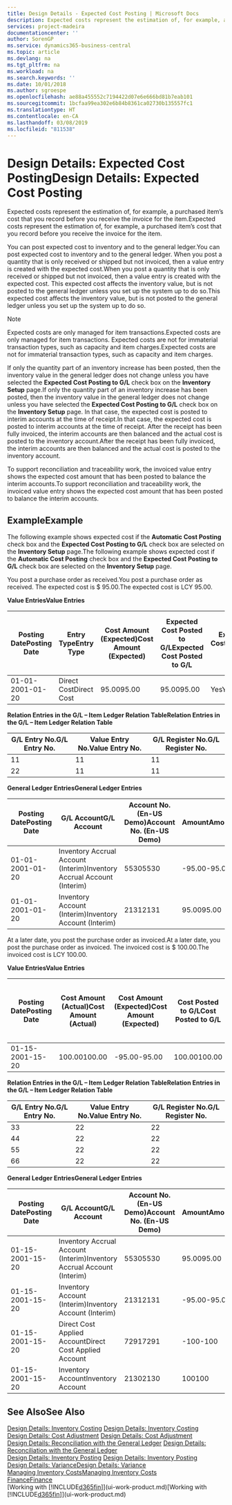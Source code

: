 ```yaml
---
title: Design Details - Expected Cost Posting | Microsoft Docs
description: Expected costs represent the estimation of, for example, a purchased item’s cost that you record before you receive the invoice for the item.
services: project-madeira
documentationcenter: ''
author: SorenGP
ms.service: dynamics365-business-central
ms.topic: article
ms.devlang: na
ms.tgt_pltfrm: na
ms.workload: na
ms.search.keywords: ''
ms.date: 10/01/2018
ms.author: sgroespe
ms.openlocfilehash: ae88a455552c7194422d07e6e666bd81b7eab101
ms.sourcegitcommit: 1bcfaa99ea302e6b84b8361ca02730b135557fc1
ms.translationtype: HT
ms.contentlocale: en-CA
ms.lasthandoff: 03/08/2019
ms.locfileid: "811538"
---
```

# <a name="design-details-expected-cost-posting"></a><span data-ttu-id="1bf2a-103">Design Details: Expected Cost Posting</span><span class="sxs-lookup"><span data-stu-id="1bf2a-103">Design Details: Expected Cost Posting</span></span>
<span data-ttu-id="1bf2a-104">Expected costs represent the estimation of, for example, a purchased item’s cost that you record before you receive the invoice for the item.</span><span class="sxs-lookup"><span data-stu-id="1bf2a-104">Expected costs represent the estimation of, for example, a purchased item’s cost that you record before you receive the invoice for the item.</span></span>  

 <span data-ttu-id="1bf2a-105">You can post expected cost to inventory and to the general ledger.</span><span class="sxs-lookup"><span data-stu-id="1bf2a-105">You can post expected cost to inventory and to the general ledger.</span></span> <span data-ttu-id="1bf2a-106">When you post a quantity that is only received or shipped but not invoiced, then a value entry is created with the expected cost.</span><span class="sxs-lookup"><span data-stu-id="1bf2a-106">When you post a quantity that is only received or shipped but not invoiced, then a value entry is created with the expected cost.</span></span> <span data-ttu-id="1bf2a-107">This expected cost affects the inventory value, but is not posted to the general ledger unless you set up the system up to do so.</span><span class="sxs-lookup"><span data-stu-id="1bf2a-107">This expected cost affects the inventory value, but is not posted to the general ledger unless you set up the system up to do so.</span></span>  

> [!NOTE]  
>  <span data-ttu-id="1bf2a-108">Expected costs are only managed for item transactions.</span><span class="sxs-lookup"><span data-stu-id="1bf2a-108">Expected costs are only managed for item transactions.</span></span> <span data-ttu-id="1bf2a-109">Expected costs are not for immaterial transaction types, such as capacity and item charges.</span><span class="sxs-lookup"><span data-stu-id="1bf2a-109">Expected costs are not for immaterial transaction types, such as capacity and item charges.</span></span>  

 <span data-ttu-id="1bf2a-110">If only the quantity part of an inventory increase has been posted, then the inventory value in the general ledger does not change unless you have selected the **Expected Cost Posting to G/L** check box on the **Inventory Setup** page.</span><span class="sxs-lookup"><span data-stu-id="1bf2a-110">If only the quantity part of an inventory increase has been posted, then the inventory value in the general ledger does not change unless you have selected the **Expected Cost Posting to G/L** check box on the **Inventory Setup** page.</span></span> <span data-ttu-id="1bf2a-111">In that case, the expected cost is posted to interim accounts at the time of receipt.</span><span class="sxs-lookup"><span data-stu-id="1bf2a-111">In that case, the expected cost is posted to interim accounts at the time of receipt.</span></span> <span data-ttu-id="1bf2a-112">After the receipt has been fully invoiced, the interim accounts are then balanced and the actual cost is posted to the inventory account.</span><span class="sxs-lookup"><span data-stu-id="1bf2a-112">After the receipt has been fully invoiced, the interim accounts are then balanced and the actual cost is posted to the inventory account.</span></span>  

 <span data-ttu-id="1bf2a-113">To support reconciliation and traceability work, the invoiced value entry shows the expected cost amount that has been posted to balance the interim accounts.</span><span class="sxs-lookup"><span data-stu-id="1bf2a-113">To support reconciliation and traceability work, the invoiced value entry shows the expected cost amount that has been posted to balance the interim accounts.</span></span>  

## <a name="example"></a><span data-ttu-id="1bf2a-114">Example</span><span class="sxs-lookup"><span data-stu-id="1bf2a-114">Example</span></span>  
 <span data-ttu-id="1bf2a-115">The following example shows expected cost if the **Automatic Cost Posting** check box and the **Expected Cost Posting to G/L** check box are selected on the **Inventory Setup** page.</span><span class="sxs-lookup"><span data-stu-id="1bf2a-115">The following example shows expected cost if the **Automatic Cost Posting** check box and the **Expected Cost Posting to G/L** check box are selected on the **Inventory Setup** page.</span></span>  

 <span data-ttu-id="1bf2a-116">You post a purchase order as received.</span><span class="sxs-lookup"><span data-stu-id="1bf2a-116">You post a purchase order as received.</span></span> <span data-ttu-id="1bf2a-117">The expected cost is $ 95.00.</span><span class="sxs-lookup"><span data-stu-id="1bf2a-117">The expected cost is LCY 95.00.</span></span>  

 <span data-ttu-id="1bf2a-118">**Value Entries**</span><span class="sxs-lookup"><span data-stu-id="1bf2a-118">**Value Entries**</span></span>  

|<span data-ttu-id="1bf2a-119">Posting Date</span><span class="sxs-lookup"><span data-stu-id="1bf2a-119">Posting Date</span></span>|<span data-ttu-id="1bf2a-120">Entry Type</span><span class="sxs-lookup"><span data-stu-id="1bf2a-120">Entry Type</span></span>|<span data-ttu-id="1bf2a-121">Cost Amount (Expected)</span><span class="sxs-lookup"><span data-stu-id="1bf2a-121">Cost Amount (Expected)</span></span>|<span data-ttu-id="1bf2a-122">Expected Cost Posted to G/L</span><span class="sxs-lookup"><span data-stu-id="1bf2a-122">Expected Cost Posted to G/L</span></span>|<span data-ttu-id="1bf2a-123">Expected Cost</span><span class="sxs-lookup"><span data-stu-id="1bf2a-123">Expected Cost</span></span>|<span data-ttu-id="1bf2a-124">Item Ledger Entry No.</span><span class="sxs-lookup"><span data-stu-id="1bf2a-124">Item Ledger Entry No.</span></span>|<span data-ttu-id="1bf2a-125">Entry No.</span><span class="sxs-lookup"><span data-stu-id="1bf2a-125">Entry No.</span></span>|  
|------------------|----------------|------------------------------|----------------------------------|-------------------|---------------------------|---------------|  
|<span data-ttu-id="1bf2a-126">01-01-20</span><span class="sxs-lookup"><span data-stu-id="1bf2a-126">01-01-20</span></span>|<span data-ttu-id="1bf2a-127">Direct Cost</span><span class="sxs-lookup"><span data-stu-id="1bf2a-127">Direct Cost</span></span>|<span data-ttu-id="1bf2a-128">95.00</span><span class="sxs-lookup"><span data-stu-id="1bf2a-128">95.00</span></span>|<span data-ttu-id="1bf2a-129">95.00</span><span class="sxs-lookup"><span data-stu-id="1bf2a-129">95.00</span></span>|<span data-ttu-id="1bf2a-130">Yes</span><span class="sxs-lookup"><span data-stu-id="1bf2a-130">Yes</span></span>|<span data-ttu-id="1bf2a-131">1</span><span class="sxs-lookup"><span data-stu-id="1bf2a-131">1</span></span>|<span data-ttu-id="1bf2a-132">1</span><span class="sxs-lookup"><span data-stu-id="1bf2a-132">1</span></span>|  

 <span data-ttu-id="1bf2a-133">**Relation Entries in the G/L – Item Ledger Relation Table**</span><span class="sxs-lookup"><span data-stu-id="1bf2a-133">**Relation Entries in the G/L – Item Ledger Relation Table**</span></span>  

|<span data-ttu-id="1bf2a-134">G/L Entry No.</span><span class="sxs-lookup"><span data-stu-id="1bf2a-134">G/L Entry No.</span></span>|<span data-ttu-id="1bf2a-135">Value Entry No.</span><span class="sxs-lookup"><span data-stu-id="1bf2a-135">Value Entry No.</span></span>|<span data-ttu-id="1bf2a-136">G/L Register No.</span><span class="sxs-lookup"><span data-stu-id="1bf2a-136">G/L Register No.</span></span>|  
|--------------------|---------------------|-----------------------|  
|<span data-ttu-id="1bf2a-137">1</span><span class="sxs-lookup"><span data-stu-id="1bf2a-137">1</span></span>|<span data-ttu-id="1bf2a-138">1</span><span class="sxs-lookup"><span data-stu-id="1bf2a-138">1</span></span>|<span data-ttu-id="1bf2a-139">1</span><span class="sxs-lookup"><span data-stu-id="1bf2a-139">1</span></span>|  
|<span data-ttu-id="1bf2a-140">2</span><span class="sxs-lookup"><span data-stu-id="1bf2a-140">2</span></span>|<span data-ttu-id="1bf2a-141">1</span><span class="sxs-lookup"><span data-stu-id="1bf2a-141">1</span></span>|<span data-ttu-id="1bf2a-142">1</span><span class="sxs-lookup"><span data-stu-id="1bf2a-142">1</span></span>|  

 <span data-ttu-id="1bf2a-143">**General Ledger Entries**</span><span class="sxs-lookup"><span data-stu-id="1bf2a-143">**General Ledger Entries**</span></span>  

|<span data-ttu-id="1bf2a-144">Posting Date</span><span class="sxs-lookup"><span data-stu-id="1bf2a-144">Posting Date</span></span>|<span data-ttu-id="1bf2a-145">G/L Account</span><span class="sxs-lookup"><span data-stu-id="1bf2a-145">G/L Account</span></span>|<span data-ttu-id="1bf2a-146">Account No. (En-US Demo)</span><span class="sxs-lookup"><span data-stu-id="1bf2a-146">Account No. (En-US Demo)</span></span>|<span data-ttu-id="1bf2a-147">Amount</span><span class="sxs-lookup"><span data-stu-id="1bf2a-147">Amount</span></span>|<span data-ttu-id="1bf2a-148">Entry No.</span><span class="sxs-lookup"><span data-stu-id="1bf2a-148">Entry No.</span></span>|  
|------------------|------------------|---------------------------------|------------|---------------|  
|<span data-ttu-id="1bf2a-149">01-01-20</span><span class="sxs-lookup"><span data-stu-id="1bf2a-149">01-01-20</span></span>|<span data-ttu-id="1bf2a-150">Inventory Accrual Account (Interim)</span><span class="sxs-lookup"><span data-stu-id="1bf2a-150">Inventory Accrual Account (Interim)</span></span>|<span data-ttu-id="1bf2a-151">5530</span><span class="sxs-lookup"><span data-stu-id="1bf2a-151">5530</span></span>|<span data-ttu-id="1bf2a-152">-95.00</span><span class="sxs-lookup"><span data-stu-id="1bf2a-152">-95.00</span></span>|<span data-ttu-id="1bf2a-153">2</span><span class="sxs-lookup"><span data-stu-id="1bf2a-153">2</span></span>|  
|<span data-ttu-id="1bf2a-154">01-01-20</span><span class="sxs-lookup"><span data-stu-id="1bf2a-154">01-01-20</span></span>|<span data-ttu-id="1bf2a-155">Inventory Account (Interim)</span><span class="sxs-lookup"><span data-stu-id="1bf2a-155">Inventory Account (Interim)</span></span>|<span data-ttu-id="1bf2a-156">2131</span><span class="sxs-lookup"><span data-stu-id="1bf2a-156">2131</span></span>|<span data-ttu-id="1bf2a-157">95.00</span><span class="sxs-lookup"><span data-stu-id="1bf2a-157">95.00</span></span>|<span data-ttu-id="1bf2a-158">1</span><span class="sxs-lookup"><span data-stu-id="1bf2a-158">1</span></span>|  

 <span data-ttu-id="1bf2a-159">At a later date, you post the purchase order as invoiced.</span><span class="sxs-lookup"><span data-stu-id="1bf2a-159">At a later date, you post the purchase order as invoiced.</span></span> <span data-ttu-id="1bf2a-160">The invoiced cost is $ 100.00.</span><span class="sxs-lookup"><span data-stu-id="1bf2a-160">The invoiced cost is LCY 100.00.</span></span>  

 <span data-ttu-id="1bf2a-161">**Value Entries**</span><span class="sxs-lookup"><span data-stu-id="1bf2a-161">**Value Entries**</span></span>  

|<span data-ttu-id="1bf2a-162">Posting Date</span><span class="sxs-lookup"><span data-stu-id="1bf2a-162">Posting Date</span></span>|<span data-ttu-id="1bf2a-163">Cost Amount (Actual)</span><span class="sxs-lookup"><span data-stu-id="1bf2a-163">Cost Amount (Actual)</span></span>|<span data-ttu-id="1bf2a-164">Cost Amount (Expected)</span><span class="sxs-lookup"><span data-stu-id="1bf2a-164">Cost Amount (Expected)</span></span>|<span data-ttu-id="1bf2a-165">Cost Posted to G/L</span><span class="sxs-lookup"><span data-stu-id="1bf2a-165">Cost Posted to G/L</span></span>|<span data-ttu-id="1bf2a-166">Expected Cost</span><span class="sxs-lookup"><span data-stu-id="1bf2a-166">Expected Cost</span></span>|<span data-ttu-id="1bf2a-167">Item Ledger Entry No.</span><span class="sxs-lookup"><span data-stu-id="1bf2a-167">Item Ledger Entry No.</span></span>|<span data-ttu-id="1bf2a-168">Entry No.</span><span class="sxs-lookup"><span data-stu-id="1bf2a-168">Entry No.</span></span>|  
|------------------|----------------------------|------------------------------|-------------------------|-------------------|---------------------------|---------------|  
|<span data-ttu-id="1bf2a-169">01-15-20</span><span class="sxs-lookup"><span data-stu-id="1bf2a-169">01-15-20</span></span>|<span data-ttu-id="1bf2a-170">100.00</span><span class="sxs-lookup"><span data-stu-id="1bf2a-170">100.00</span></span>|<span data-ttu-id="1bf2a-171">-95.00</span><span class="sxs-lookup"><span data-stu-id="1bf2a-171">-95.00</span></span>|<span data-ttu-id="1bf2a-172">100.00</span><span class="sxs-lookup"><span data-stu-id="1bf2a-172">100.00</span></span>|<span data-ttu-id="1bf2a-173">No</span><span class="sxs-lookup"><span data-stu-id="1bf2a-173">No</span></span>|<span data-ttu-id="1bf2a-174">1</span><span class="sxs-lookup"><span data-stu-id="1bf2a-174">1</span></span>|<span data-ttu-id="1bf2a-175">2</span><span class="sxs-lookup"><span data-stu-id="1bf2a-175">2</span></span>|  

 <span data-ttu-id="1bf2a-176">**Relation Entries in the G/L – Item Ledger Relation Table**</span><span class="sxs-lookup"><span data-stu-id="1bf2a-176">**Relation Entries in the G/L – Item Ledger Relation Table**</span></span>  

|<span data-ttu-id="1bf2a-177">G/L Entry No.</span><span class="sxs-lookup"><span data-stu-id="1bf2a-177">G/L Entry No.</span></span>|<span data-ttu-id="1bf2a-178">Value Entry No.</span><span class="sxs-lookup"><span data-stu-id="1bf2a-178">Value Entry No.</span></span>|<span data-ttu-id="1bf2a-179">G/L Register No.</span><span class="sxs-lookup"><span data-stu-id="1bf2a-179">G/L Register No.</span></span>|  
|--------------------|---------------------|-----------------------|  
|<span data-ttu-id="1bf2a-180">3</span><span class="sxs-lookup"><span data-stu-id="1bf2a-180">3</span></span>|<span data-ttu-id="1bf2a-181">2</span><span class="sxs-lookup"><span data-stu-id="1bf2a-181">2</span></span>|<span data-ttu-id="1bf2a-182">2</span><span class="sxs-lookup"><span data-stu-id="1bf2a-182">2</span></span>|  
|<span data-ttu-id="1bf2a-183">4</span><span class="sxs-lookup"><span data-stu-id="1bf2a-183">4</span></span>|<span data-ttu-id="1bf2a-184">2</span><span class="sxs-lookup"><span data-stu-id="1bf2a-184">2</span></span>|<span data-ttu-id="1bf2a-185">2</span><span class="sxs-lookup"><span data-stu-id="1bf2a-185">2</span></span>|  
|<span data-ttu-id="1bf2a-186">5</span><span class="sxs-lookup"><span data-stu-id="1bf2a-186">5</span></span>|<span data-ttu-id="1bf2a-187">2</span><span class="sxs-lookup"><span data-stu-id="1bf2a-187">2</span></span>|<span data-ttu-id="1bf2a-188">2</span><span class="sxs-lookup"><span data-stu-id="1bf2a-188">2</span></span>|  
|<span data-ttu-id="1bf2a-189">6</span><span class="sxs-lookup"><span data-stu-id="1bf2a-189">6</span></span>|<span data-ttu-id="1bf2a-190">2</span><span class="sxs-lookup"><span data-stu-id="1bf2a-190">2</span></span>|<span data-ttu-id="1bf2a-191">2</span><span class="sxs-lookup"><span data-stu-id="1bf2a-191">2</span></span>|  

 <span data-ttu-id="1bf2a-192">**General Ledger Entries**</span><span class="sxs-lookup"><span data-stu-id="1bf2a-192">**General Ledger Entries**</span></span>  

|<span data-ttu-id="1bf2a-193">Posting Date</span><span class="sxs-lookup"><span data-stu-id="1bf2a-193">Posting Date</span></span>|<span data-ttu-id="1bf2a-194">G/L Account</span><span class="sxs-lookup"><span data-stu-id="1bf2a-194">G/L Account</span></span>|<span data-ttu-id="1bf2a-195">Account No. (En-US Demo)</span><span class="sxs-lookup"><span data-stu-id="1bf2a-195">Account No. (En-US Demo)</span></span>|<span data-ttu-id="1bf2a-196">Amount</span><span class="sxs-lookup"><span data-stu-id="1bf2a-196">Amount</span></span>|<span data-ttu-id="1bf2a-197">Entry No.</span><span class="sxs-lookup"><span data-stu-id="1bf2a-197">Entry No.</span></span>|  
|------------------|------------------|---------------------------------|------------|---------------|  
|<span data-ttu-id="1bf2a-198">01-15-20</span><span class="sxs-lookup"><span data-stu-id="1bf2a-198">01-15-20</span></span>|<span data-ttu-id="1bf2a-199">Inventory Accrual Account (Interim)</span><span class="sxs-lookup"><span data-stu-id="1bf2a-199">Inventory Accrual Account (Interim)</span></span>|<span data-ttu-id="1bf2a-200">5530</span><span class="sxs-lookup"><span data-stu-id="1bf2a-200">5530</span></span>|<span data-ttu-id="1bf2a-201">95.00</span><span class="sxs-lookup"><span data-stu-id="1bf2a-201">95.00</span></span>|<span data-ttu-id="1bf2a-202">4</span><span class="sxs-lookup"><span data-stu-id="1bf2a-202">4</span></span>|  
|<span data-ttu-id="1bf2a-203">01-15-20</span><span class="sxs-lookup"><span data-stu-id="1bf2a-203">01-15-20</span></span>|<span data-ttu-id="1bf2a-204">Inventory Account (Interim)</span><span class="sxs-lookup"><span data-stu-id="1bf2a-204">Inventory Account (Interim)</span></span>|<span data-ttu-id="1bf2a-205">2131</span><span class="sxs-lookup"><span data-stu-id="1bf2a-205">2131</span></span>|<span data-ttu-id="1bf2a-206">-95.00</span><span class="sxs-lookup"><span data-stu-id="1bf2a-206">-95.00</span></span>|<span data-ttu-id="1bf2a-207">3</span><span class="sxs-lookup"><span data-stu-id="1bf2a-207">3</span></span>|  
|<span data-ttu-id="1bf2a-208">01-15-20</span><span class="sxs-lookup"><span data-stu-id="1bf2a-208">01-15-20</span></span>|<span data-ttu-id="1bf2a-209">Direct Cost Applied Account</span><span class="sxs-lookup"><span data-stu-id="1bf2a-209">Direct Cost Applied Account</span></span>|<span data-ttu-id="1bf2a-210">7291</span><span class="sxs-lookup"><span data-stu-id="1bf2a-210">7291</span></span>|<span data-ttu-id="1bf2a-211">-100</span><span class="sxs-lookup"><span data-stu-id="1bf2a-211">-100</span></span>|<span data-ttu-id="1bf2a-212">6</span><span class="sxs-lookup"><span data-stu-id="1bf2a-212">6</span></span>|  
|<span data-ttu-id="1bf2a-213">01-15-20</span><span class="sxs-lookup"><span data-stu-id="1bf2a-213">01-15-20</span></span>|<span data-ttu-id="1bf2a-214">Inventory Account</span><span class="sxs-lookup"><span data-stu-id="1bf2a-214">Inventory Account</span></span>|<span data-ttu-id="1bf2a-215">2130</span><span class="sxs-lookup"><span data-stu-id="1bf2a-215">2130</span></span>|<span data-ttu-id="1bf2a-216">100</span><span class="sxs-lookup"><span data-stu-id="1bf2a-216">100</span></span>|<span data-ttu-id="1bf2a-217">5</span><span class="sxs-lookup"><span data-stu-id="1bf2a-217">5</span></span>|  

## <a name="see-also"></a><span data-ttu-id="1bf2a-218">See Also</span><span class="sxs-lookup"><span data-stu-id="1bf2a-218">See Also</span></span>
 <span data-ttu-id="1bf2a-219">[Design Details: Inventory Costing](design-details-inventory-costing.md) </span><span class="sxs-lookup"><span data-stu-id="1bf2a-219">[Design Details: Inventory Costing](design-details-inventory-costing.md) </span></span>  
 <span data-ttu-id="1bf2a-220">[Design Details: Cost Adjustment](design-details-cost-adjustment.md) </span><span class="sxs-lookup"><span data-stu-id="1bf2a-220">[Design Details: Cost Adjustment](design-details-cost-adjustment.md) </span></span>  
 <span data-ttu-id="1bf2a-221">[Design Details: Reconciliation with the General Ledger](design-details-reconciliation-with-the-general-ledger.md) </span><span class="sxs-lookup"><span data-stu-id="1bf2a-221">[Design Details: Reconciliation with the General Ledger](design-details-reconciliation-with-the-general-ledger.md) </span></span>  
 <span data-ttu-id="1bf2a-222">[Design Details: Inventory Posting](design-details-inventory-posting.md) </span><span class="sxs-lookup"><span data-stu-id="1bf2a-222">[Design Details: Inventory Posting](design-details-inventory-posting.md) </span></span>  
 [<span data-ttu-id="1bf2a-223">Design Details: Variance</span><span class="sxs-lookup"><span data-stu-id="1bf2a-223">Design Details: Variance</span></span>](design-details-variance.md)  
 [<span data-ttu-id="1bf2a-224">Managing Inventory Costs</span><span class="sxs-lookup"><span data-stu-id="1bf2a-224">Managing Inventory Costs</span></span>](finance-manage-inventory-costs.md)  
 [<span data-ttu-id="1bf2a-225">Finance</span><span class="sxs-lookup"><span data-stu-id="1bf2a-225">Finance</span></span>](finance.md)  
 <span data-ttu-id="1bf2a-226">[Working with [!INCLUDE[d365fin](includes/d365fin_md.md)]](ui-work-product.md)</span><span class="sxs-lookup"><span data-stu-id="1bf2a-226">[Working with [!INCLUDE[d365fin](includes/d365fin_md.md)]](ui-work-product.md)</span></span>
